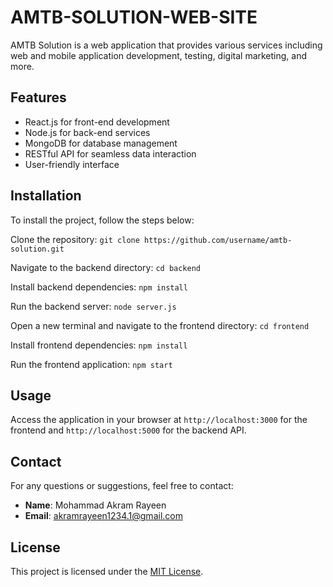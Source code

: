 # AMTB-SOLUTION-WEB-SITE

AMTB Solution is a web application that provides various services including web and mobile application development, testing, digital marketing, and more.

## Features
- React.js for front-end development
- Node.js for back-end services
- MongoDB for database management
- RESTful API for seamless data interaction
- User-friendly interface

## Installation

To install the project, follow the steps below:

Clone the repository: `git clone https://github.com/username/amtb-solution.git`

Navigate to the backend directory: `cd backend`

Install backend dependencies: `npm install`

Run the backend server: `node server.js`

Open a new terminal and navigate to the frontend directory: `cd frontend`

Install frontend dependencies: `npm install`

Run the frontend application: `npm start`

## Usage
Access the application in your browser at `http://localhost:3000` for the frontend and `http://localhost:5000` for the backend API.

## Contact
For any questions or suggestions, feel free to contact:
- **Name**: Mohammad Akram Rayeen
- **Email**: akramrayeen1234.1@gmail.com

## License
This project is licensed under the [MIT License](LICENSE).
